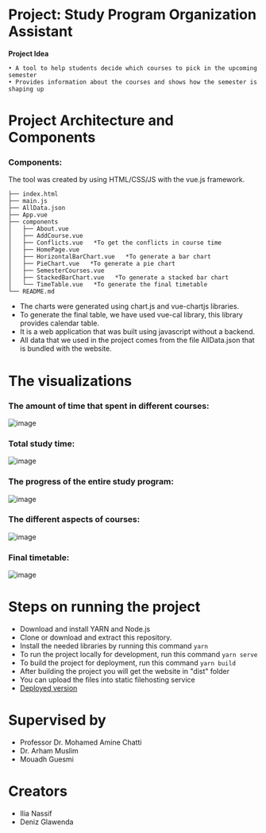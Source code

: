 # Project: Study Program Organization Assistant

**Project Idea**

	• A tool to help students decide which courses to pick in the upcoming semester
	• Provides information about the courses and shows how the semester is shaping up
	
# Project Architecture and Components
### Components:
The tool was created by using HTML/CSS/JS with the vue.js framework.

	├── index.html
	├── main.js
	├── AllData.json
	├── App.vue
	├── components
	│   ├── About.vue
	│   ├── AddCourse.vue
	│   ├── Conflicts.vue   *To get the conflicts in course time
	│   ├── HomePage.vue
	│   ├── HorizontalBarChart.vue   *To generate a bar chart
	│   ├── PieChart.vue   *To generate a pie chart
	│   ├── SemesterCourses.vue
	│   ├── StackedBarChart.vue   *To generate a stacked bar chart
	│   └── TimeTable.vue   *To generate the final timetable
	└── README.md

* The charts were generated using chart.js and vue-chartjs libraries.
* To generate the final table, we have used vue-cal library, this library provides calendar table.
* It is a web application that was built using javascript without a backend.
* All data that we used in the project comes from the file AllData.json that is bundled with the website.

# The visualizations
### The amount of time that spent in different courses:

![image](https://user-images.githubusercontent.com/50524579/90310431-85b5f300-def1-11ea-9430-b0e978f90917.PNG)

### Total study time:

![image](https://user-images.githubusercontent.com/50524579/90310368-38d21c80-def1-11ea-83a5-11d3059795cb.PNG)

### The progress of the entire study program:

![image](https://user-images.githubusercontent.com/50524579/90310433-864e8980-def1-11ea-805c-8d4e8f6bc80b.PNG)

### The different aspects of courses:

![image](https://user-images.githubusercontent.com/50524579/90310430-851d5c80-def1-11ea-97db-5b9b250cfb3c.PNG)

### Final timetable:

![image](https://user-images.githubusercontent.com/50524579/90310432-85b5f300-def1-11ea-9e6d-94882f1bad2f.PNG)

# Steps on running the project

* Download and install YARN and Node.js
* Clone or download and extract this repository.
* Install the needed libraries by running this command 
```yarn``` 
* To run the project locally for development, run this command
```yarn serve```
* To build the project for deployment, run this command
```yarn build```
* After building the project you will get the website in "dist" folder
* You can upload the files into static filehosting service
* [Deployed version](https://ilia5.github.io/)

# Supervised by

* Professor Dr. Mohamed Amine Chatti
* Dr. Arham Muslim
* Mouadh Guesmi

# Creators 

* Ilia Nassif
* Deniz Glawenda
